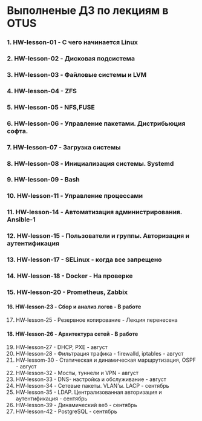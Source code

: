 # Выполненые ДЗ по лекциям в OTUS
### 1.  HW-lesson-01 - С чего начинается Linux
### 2.  HW-lesson-02 - Дисковая подсистема
### 3.  HW-lesson-03  - Файловые системы и LVM
### 4.  HW-lesson-04  - ZFS
### 5.  HW-lesson-05  - NFS,FUSE
### 6.  HW-lesson-06  - Управление пакетами. Дистрибьюция софта.
### 7.  HW-lesson-07  - Загрузка системы
### 8.  HW-lesson-08  - Инициализация системы. Systemd
### 9.  HW-lesson-09  - Bash 
### 10. HW-lesson-11  - Управление процессами 
### 11. HW-lesson-14  - Автоматизация администрирования. Ansible-1 
### 12. HW-lesson-15  - Пользователи и группы. Авторизация и аутентификация
### 13. HW-lesson-17  - SELinux - когда все запрещено 
### 14. HW-lesson-18  - Docker - На проверке
### 15. HW-lesson-20  - Prometheus, Zabbix
#### 16. HW-lesson-23      - Сбор и анализ логов                            - В работе
17. HW-lesson-25      - Резервное копирование                          - Лекция перенесена
#### 18. HW-lesson-26      - Архитектура сетей                              - В работе 
19. HW-lesson-27      - DHCP, PXE                                      - август
20. HW-lesson-28      - Фильтрация трафика - firewalld, iptables       - август
21. HW-lessom-30      - Статическая и динамическая маршрутизация, OSPF - август
22. HW-lesson-32      - Мосты, туннели и VPN                           - август
23. HW-lesson-33      - DNS- настройка и обслуживание                  - август
24. HW-lesson-34      - Сетевые пакеты. VLAN'ы. LACP                        - сентябрь
25. HW-lesson-35      - LDAP. Централизованная авторизация и аутентификация - сентябрь
26. HW-lesson-39      - Динамический веб                                     - сентябрь
27. HW-lesson-42      - PostgreSQL                                           - сентябрь
